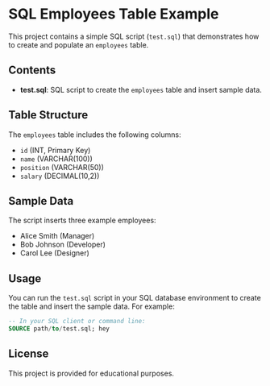 # SQL Employees Table Example

This project contains a simple SQL script (`test.sql`) that demonstrates how to create and populate an `employees` table.

## Contents
- **test.sql**: SQL script to create the `employees` table and insert sample data.

## Table Structure
The `employees` table includes the following columns:
- `id` (INT, Primary Key)
- `name` (VARCHAR(100))
- `position` (VARCHAR(50))
- `salary` (DECIMAL(10,2))

## Sample Data
The script inserts three example employees:
- Alice Smith (Manager)
- Bob Johnson (Developer)
- Carol Lee (Designer)

## Usage
You can run the `test.sql` script in your SQL database environment to create the table and insert the sample data. For example:

```sql
-- In your SQL client or command line:
SOURCE path/to/test.sql; hey
```

## License
This project is provided for educational purposes.
